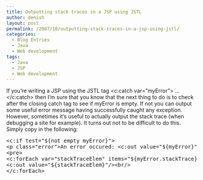 ```yaml
---
title: Outputting stack traces in a JSP using JSTL
author: denish
layout: post
permalink: /2007/10/outputting-stack-traces-in-a-jsp-using-jstl/
categories:
  - Blog Entries
  - Java
  - Web development
tags:
  - Java
  - JSP
  - Web development
---
```

If you&#8217;re writing a JSP using the JSTL tag <c:catch var=&#8221;myError&#8221;> &#8230; </c:catch> then I&#8217;m sure that you know that the next thing to do is to check after the closing catch tag to see if myError is empty. If not you can output some useful error message having successfully caught any exception. However, sometimes it&#8217;s useful to actually output the stack trace (when debugging a site for example). It turns out not to be difficult to do this. Simply copy in the following:

<pre>&lt;c:if test="${not empty myError}"&gt;
&lt;p class="error"&gt;An error occured: &lt;c:out value="${myError}"/&gt;&lt;/p&gt;
&lt;pre&gt;
&lt;c:forEach var="stackTraceElem" items="${myError.stackTrace}"&gt;
&lt;c:out value="${stackTraceElem}"/&gt;&lt;br/&gt;
&lt;/c:forEach&gt;</pre>